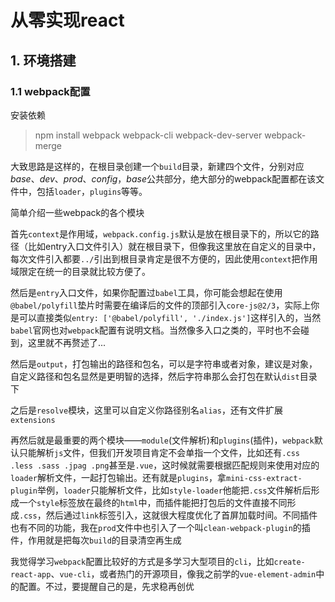 # 从零实现react

## 1. 环境搭建

### 1.1 webpack配置

安装依赖

> npm install webpack webpack-cli webpack-dev-server webpack-merge

大致思路是这样的，在根目录创建一个`build`目录，新建四个文件，分别对应*base*、*dev*、*prod*、*config*，*base*公共部分，绝大部分的webpack配置都在该文件中，包括`loader`，`plugins`等等。

简单介绍一些webpack的各个模块

首先`context`是作用域，`webpack.config.js`默认是放在根目录下的，所以它的路径（比如entry入口文件引入）就在根目录下，但像我这里放在自定义的目录中，每次文件引入都要`../`引出到根目录肯定是很不方便的，因此使用`context`把作用域限定在统一的目录就比较方便了。

然后是`entry`入口文件，如果你配置过`babel`工具，你可能会想起在使用`@babel/polyfill`垫片时需要在编译后的文件的顶部引入`core-js@2/3`，实际上你是可以直接类似`entry: ['@babel/polyfill', './index.js']`这样引入的，当然`babel`官网也对`webpack`配置有说明文档。当然像多入口之类的，平时也不会碰到，这里就不再赘述了...

然后是`output`，打包输出的路径和包名，可以是字符串或者对象，建议是对象，自定义路径和包名显然是更明智的选择，然后字符串那么会打包在默认`dist`目录下

之后是`resolve`模块，这里可以自定义你路径别名`alias`，还有文件扩展`extensions`

再然后就是最重要的两个模块——`module`(文件解析)和`plugins`(插件)，`webpack`默认只能解析`js`文件，但我们开发项目肯定不会单指一个文件，比如还有`.css .less .sass .jpag .png`甚至是`.vue`，这时候就需要根据匹配规则来使用对应的`loader`解析文件，一起打包输出。还有就是`plugins`，拿`mini-css-extract-plugin`举例，`loader`只能解析文件，比如`style-loader`他能把`.css`文件解析后形成一个`style`标签放在最终的`html`中，而插件能把打包后的文件直接不同形成`.css`，然后通过`link`标签引入，这就很大程度优化了首屏加载时间。不同插件也有不同的功能，我在`prod`文件中也引入了一个叫`clean-webpack-plugin`的插件，作用就是把每次`build`的目录清空再生成

我觉得学习`webpack`配置比较好的方式是多学习大型项目的`cli`，比如`create-react-app`、`vue-cli`，或者热门的开源项目，像我之前学的`vue-element-admin`中的配置。不过，要提醒自己的是，先求稳再创优

